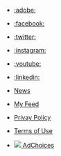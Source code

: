 <!-- TEMPLATES -->
<script type="text/html" id="hit-template">
<div class="related-topics__base hit">
  <div class="related-topics__wrapper hit-content">
    <div class="related-topics__thumb hit-image">
      <img src="{{hero}}" alt="{{name}}">
    </div>
    <a class="related-topics__link hit-view" href="/{{path}}" target="_new">
      <span class="related-topics__txt hit-description">{{{author}}}</span>
      <h2 class="related-topics__subHl hit-name">{{{title}}}</h2>
      <span class="related-topics__txt hit-description">{{{date}}}</span>
    </a>
  </div>
</div>
</script>

<script type="text/html" id="no-results-template">
<div id="no-results-message">
</div>
</script>
<!-- /TEMPLATES -->

- [:adobe:](https://adobe.com/)
- [:facebook:](https://www.facebook.com/Adobe/)
- [:twitter:](https://twitter.com/Adobe)
- [:instagram:](https://instagram.com/Adobe)
- [:youtube:](https://www.youtube.com/user/AdobeSystems)
- [:linkedin:](https://www.linkedin.com/company/1480/)


- [News](#)
- [My Feed](https://helpx.adobe.com/contact.html)
- [Privay Policy](https://www.adobe.com/privacy.html)
- [Terms of Use](https://www.adobe.com/legal/terms.html)
- [![](https://c.evidon.com/pub/icong1.png) AdChoices](#)

<script type="text/javascript" src="/bundle.js"></script>
